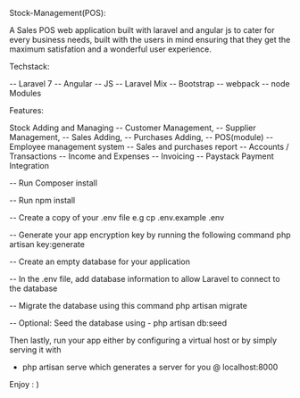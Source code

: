Stock-Management(POS):

A Sales POS web application built with laravel and angular js to cater for every business needs, built with the users in mind ensuring that they get
the maximum satisfation and a wonderful user experience.

Techstack:

-- Laravel 7
-- Angular
-- JS
-- Laravel Mix
-- Bootstrap
-- webpack
-- node Modules

Features:

Stock Adding and Managing
-- Customer Management, 
-- Supplier Management,
-- Sales Adding,
-- Purchases Adding,
-- POS(module)
-- Employee management system
-- Sales and purchases report
-- Accounts / Transactions
-- Income and Expenses
-- Invoicing 
-- Paystack Payment Integration


-- Run Composer install 

-- Run npm install

-- Create a copy of your .env file  e.g cp .env.example .env

-- Generate your app encryption key by running the following command
    php artisan key:generate
    
-- Create an empty database for your application

-- In the .env file, add database information to allow Laravel to connect to the database

-- Migrate the database using this command
    php artisan migrate
    
-- Optional: Seed the database using - php artisan db:seed

Then lastly, run your app either by configuring a virtual host or by simply serving it with 
- php artisan serve which generates a server for you @ localhost:8000

Enjoy : )
